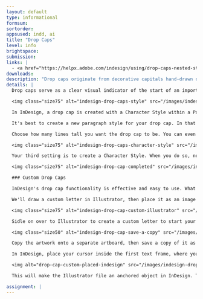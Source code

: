```yaml
---
layout: default
type: informational
formsum:
sortorder:
appsused: indd, ai
title: "Drop Caps"
level: info
brightspace: 
submission:
links: |
  - <a href="https://helpx.adobe.com/indesign/using/drop-caps-nested-styles.html" target="_blank" title="Drop Caps">Drop Caps</a>
downloads:
description: "Drop caps originate from decorative capitals hand-drawn or painted onto the page. We'll take a much less messy route by letting InDesign set a custom attention-grabbing drop cap."
details: | 
  Drop caps serve as a clear visual indicator of the start of an important story in a magazine, web site or other type of publication. They can also be used to indicate a change of topic within the story, though special attention to hierarchy needs to be paid.

  <img class="size75" alt="indesign-drop-caps-style" src="/images/indesign-styling-drop-caps/indesign-drop-caps-style.jpg">

  In InDesign, a drop cap is created with a Character Style within a Paragraph Style. This gives you the freedom of creating a drop cap with a different font than the body text. It can be set in a different colour too.

  It's best to create a new paragraph style for your drop cap. In that new style's options, go to <span class="command">Drop Caps & Nested Styles</span>.

  Choose how many lines tall you want the drop cap to be. You can even specify more than one letter.

  <img class="size75" alt="indesign-drop-caps-character-style" src="/images/indesign-styling-drop-caps/indesign-drop-caps-character-style.jpg">

  Your third setting is to create a Character Style. When you do so, never specify the type size. Let the drop cap settings do that. Click <span class="command">OK</span>, the accept your Character Style settings and return to the Paragraph Style dialogue. Click <span class="command">OK</span> again and you're done.

  <img class="size75" alt="indesign-drop-cap-completed" src="/images/indesign-drop-caps/indesign-drop-cap-completed.jpg">

  ### Custom Drop Caps

  InDesign's drop cap functionality is effective and easy to use. What if you want a more decorative drop cap? Well, Illustrator can help you out here. This process will be more time-consuming, but the result has much more impact.

  We'll draw a custom letter in Illustrator, then place it as an image in InDesign.

  <img class="size75" alt="indesign-drop-cap-custom-illustrator" src="/images/indesign-drop-caps/indesign-drop-cap-custom-illustrator.jpg">

  Sidle on over to Illustrator to create a custom letter to start your feature story. Follow the steps shown above. Once you have a completed letter, simplify it as much as possible by using <span class="command">Object > Expand...</span>.

  <img class="size50" alt="indesign-drop-cap-save-a-copy" src="/images/indesign-drop-caps/indesign-drop-cap-save-a-copy.jpg">

  Copy the artwork onto a separate artboard, then save a copy of it as a PDF to place in InDesign.

  In InDesign, place your cursor inside the first text frame, where you want the drop cap to be. You need to use <span class="command">File > Place</span> to import your drop cap file.

  <img alt="drop-cap-custom-placed-indesign" src="/images/indesign-drop-caps/drop-cap-custom-placed-indesign.jpg">

  This will make the Illustrator file an anchored object in InDesign. This makes it that if you move the text frame, the drop cap will move with it.

assignment: |
---
```

